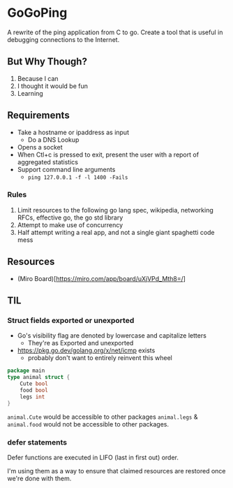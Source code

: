 # GoGoPing

A rewrite of the ping application from C to go. Create a tool that is useful in debugging connections to the Internet.

## But Why Though?

1) Because I can
2) I thought it would be fun
3) Learning

## Requirements

* Take a hostname or ipaddress as input
  * Do a DNS Lookup
* Opens a socket
* When Ctl+c is pressed to exit, present the user with a report of aggregated statistics
* Support command line arguments
  * `ping 127.0.0.1 -f -l 1400 -Fails`

### Rules

1) Limit resources to the following go lang spec, wikipedia, networking RFCs, effective go, the go std library
2) Attempt to make use of concurrency
3) Half attempt writing a real app, and not a single giant spaghetti code mess

## Resources

* (Miro Board)[https://miro.com/app/board/uXjVPd_Mth8=/]

## TIL

### Struct fields exported or unexported

* Go's visibility flag are denoted by lowercase and capitalize letters
  * They're as Exported and unexported
* https://pkg.go.dev/golang.org/x/net/icmp exists
  * probably don't want to entirely reinvent this wheel

```go
package main
type animal struct {
	Cute bool
	food bool
	legs int
}
```

`animal.Cute` would be accessible to other packages
`animal.legs` & `animal.food` would not be accessible to other packages.

### defer statements

Defer functions are executed in LIFO (last in first out) order.

I'm using them as a way to ensure that claimed resources are restored once we're done with them.